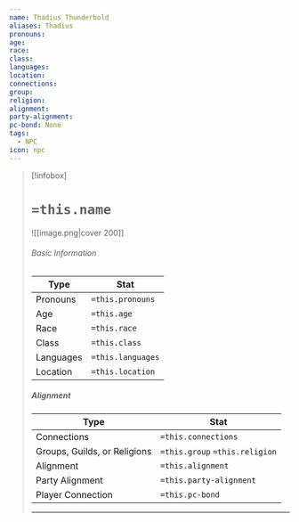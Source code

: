 ```yaml
---
name: Thadius Thunderbold
aliases: Thadius
pronouns: 
age: 
race: 
class: 
languages: 
location: 
connections: 
group: 
religion: 
alignment: 
party-alignment: 
pc-bond: None
tags:
  - NPC
icon: npc
---
```

> [!infobox]
> # `=this.name` 
> ![[image.png|cover 200]]
> ###### Basic Information
> | Type | Stat |
> | ---- | ---- |
> | Pronouns | `=this.pronouns` |
> | Age | `=this.age` |
> |  Race | `=this.race` |
> |  Class    | `=this.class`   |
> |  Languages | `=this.languages` |
> | Location | `=this.location` |
>
> ##### Alignment
> | Type | Stat |
> | ---- | ---- |
> | Connections| `=this.connections` |
> | Groups, Guilds, or Religions | `=this.group` `=this.religion`|
> | Alignment| `=this.alignment` |
> | Party Alignment| `=this.party-alignment` |
> | Player Connection| `=this.pc-bond` |
> ---


